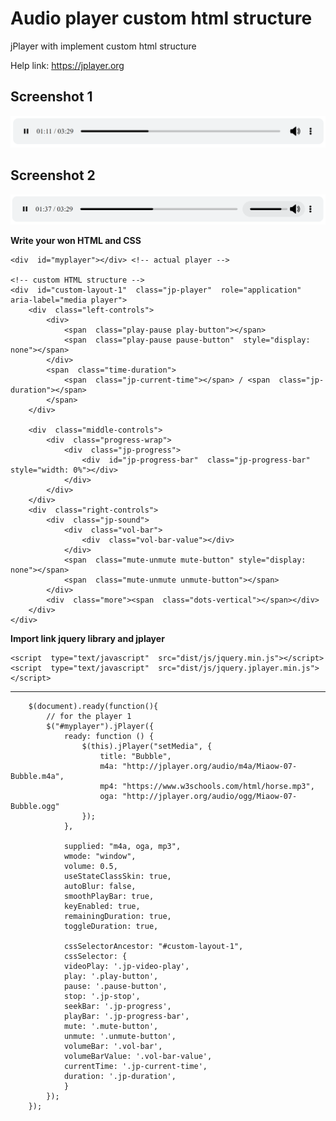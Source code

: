 # Audio player custom html structure
jPlayer with implement custom html structure

Help link: https://jplayer.org
## Screenshot 1
![Screenshot 1](screenshot.png)

## Screenshot 2
![Screenshot 2](screenshot2.png)


**Write your won HTML and CSS** 

	<div  id="myplayer"></div> <!-- actual player -->
	
	<!-- custom HTML structure -->
	<div  id="custom-layout-1"  class="jp-player"  role="application"  aria-label="media player"> 
		<div  class="left-controls">
			<div>
				<span  class="play-pause play-button"></span>
				<span  class="play-pause pause-button"  style="display: none"></span>
			</div>
			<span  class="time-duration">
				<span  class="jp-current-time"></span> / <span  class="jp-duration"></span>
			</span>
		</div>

		<div  class="middle-controls">
			<div  class="progress-wrap">
				<div  class="jp-progress">
					<div  id="jp-progress-bar"  class="jp-progress-bar"  style="width: 0%"></div>
				</div>
			</div>
		</div>
		<div  class="right-controls">
			<div  class="jp-sound">
				<div  class="vol-bar">
					<div  class="vol-bar-value"></div>
				</div>
				<span  class="mute-unmute mute-button" style="display: none"></span>
				<span  class="mute-unmute unmute-button"></span>
			</div>
			<div  class="more"><span  class="dots-vertical"></span></div>
		</div>
	</div>

**Import link jquery library and jplayer** 

	<script  type="text/javascript"  src="dist/js/jquery.min.js"></script>
    <script  type="text/javascript"  src="dist/js/jquery.jplayer.min.js"></script>
 ----

		$(document).ready(function(){
			// for the player 1
			$("#myplayer").jPlayer({
				ready: function () {
					$(this).jPlayer("setMedia", {
						title: "Bubble",
						m4a: "http://jplayer.org/audio/m4a/Miaow-07-Bubble.m4a",
						mp4: "https://www.w3schools.com/html/horse.mp3",
						oga: "http://jplayer.org/audio/ogg/Miaow-07-Bubble.ogg"  
					});
				},
				
				supplied: "m4a, oga, mp3",
				wmode: "window",
				volume: 0.5,
				useStateClassSkin: true,
				autoBlur: false,
				smoothPlayBar: true,
				keyEnabled: true,
				remainingDuration: true,
				toggleDuration: true,
				
				cssSelectorAncestor: "#custom-layout-1",
				cssSelector: {
				videoPlay: '.jp-video-play',
				play: '.play-button',
				pause: '.pause-button',
				stop: '.jp-stop',
				seekBar: '.jp-progress',
				playBar: '.jp-progress-bar',
				mute: '.mute-button',
				unmute: '.unmute-button',
				volumeBar: '.vol-bar',
				volumeBarValue: '.vol-bar-value',
				currentTime: '.jp-current-time',
				duration: '.jp-duration',
				}
			});
		});